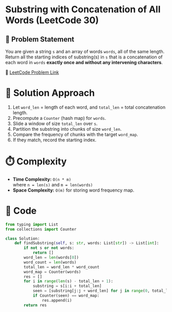 # Substring with Concatenation of All Words (LeetCode 30)

## 📌 Problem Statement
You are given a string `s` and an array of words `words`, all of the same length.  
Return all the starting indices of substring(s) in `s` that is a concatenation of each word in `words` **exactly once and without any intervening characters**.

🔗 [LeetCode Problem Link](https://leetcode.com/problems/substring-with-concatenation-of-all-words/)

# 🚀 Solution Approach
1. Let `word_len` = length of each word, and `total_len` = total concatenation length.
2. Precompute a `Counter` (hash map) for `words`.
3. Slide a window of size `total_len` over `s`.
4. Partition the substring into chunks of size `word_len`.
5. Compare the frequency of chunks with the target `word_map`.
6. If they match, record the starting index.

# ⏱️ Complexity
- **Time Complexity:** `O(n * m)`  
  where `n = len(s)` and `m = len(words)`  
- **Space Complexity:** `O(m)` for storing word frequency map.

# 📝 Code
```python
from typing import List
from collections import Counter

class Solution:
    def findSubstring(self, s: str, words: List[str]) -> List[int]:
        if not s or not words:
            return []
        word_len = len(words[0])
        word_count = len(words)
        total_len = word_len * word_count
        word_map = Counter(words)
        res = []
        for i in range(len(s) - total_len + 1):
            substring = s[i:i + total_len]
            seen = [substring[j:j + word_len] for j in range(0, total_len, word_len)]
            if Counter(seen) == word_map:
                res.append(i)
        return res
